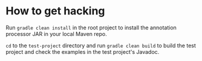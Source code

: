 # How to get hacking

Run `gradle clean install` in the root project to install the annotation processor JAR in your local Maven repo.

`cd` to the `test-project` directory and run `gradle clean build` to build the test project and check the examples
in the test project's Javadoc.
